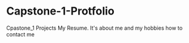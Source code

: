 # Capstone-1-Protfolio
Cpastone_1 Projects My Resume. It's about me and my hobbies how to contact me 
